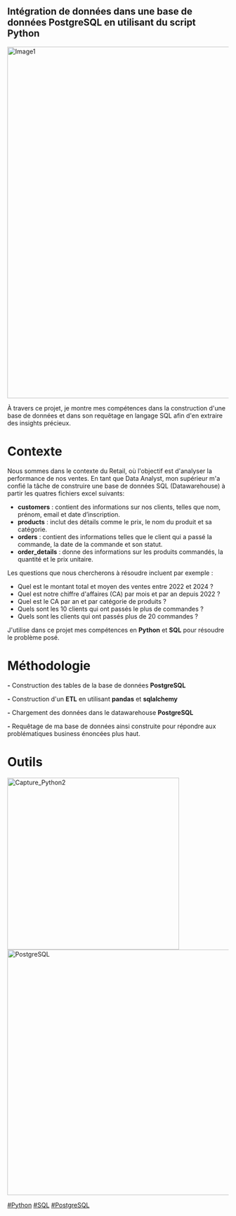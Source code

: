 
## Intégration de données dans une base de données PostgreSQL en utilisant du script Python

<img width="800" alt="Image1" src="https://github.com/user-attachments/assets/8e63c6f4-87b9-4d01-bafb-7566474d2de0">

À travers ce projet, je montre mes compétences dans la construction d'une base de données et dans son requêtage en langage SQL afin d'en extraire des insights précieux.

# Contexte
Nous sommes dans le contexte du Retail, où l'objectif est d'analyser la performance de nos ventes. En tant que Data Analyst, mon supérieur m'a confié la tâche de construire une base de données SQL (Datawarehouse) à partir les quatres fichiers excel suivants:

- **customers** : contient des informations sur nos clients, telles que nom, prénom, email et date d’inscription.
- **products** : inclut des détails comme le prix, le nom du produit et sa catégorie.
- **orders** : contient des informations telles que le client qui a passé la commande, la date de la commande et son statut.
- **order_details** : donne des informations sur les produits commandés, la quantité et le prix unitaire.

Les questions que nous chercherons à résoudre incluent par exemple :

- Quel est le montant total et moyen des ventes entre 2022 et 2024 ?
- Quel est notre chiffre d'affaires (CA) par mois et par an depuis 2022 ?
- Quel est le CA par an et par catégorie de produits ?
- Quels sont les 10 clients qui ont passés le plus de commandes ?
- Quels sont les clients qui ont passés plus de 20 commandes ?


J'utilise dans ce projet mes compétences en **Python** et **SQL** pour résoudre le problème posé.

# Méthodologie

**-** Construction des tables de la base de données **PostgreSQL**

**-** Construction d'un **ETL** en utilisant **pandas** et **sqlalchemy**

**-** Chargement des données dans le datawarehouse **PostgreSQL**

**-** Requêtage de ma base de données ainsi construite pour répondre aux problématiques business énoncées plus haut.

# Outils

<img width="391" alt="Capture_Python2" src="https://github.com/user-attachments/assets/f1b54b4b-c6e1-4b91-8224-0129e160ed34">

<img width="559" alt="PostgreSQL" src="https://github.com/user-attachments/assets/c0f4d9b2-ebe7-472a-be81-c8add941b0ee">

<a href="#">#Python</a>
<a href="#">#SQL</a>
<a href="#">#PostgreSQL</a>




